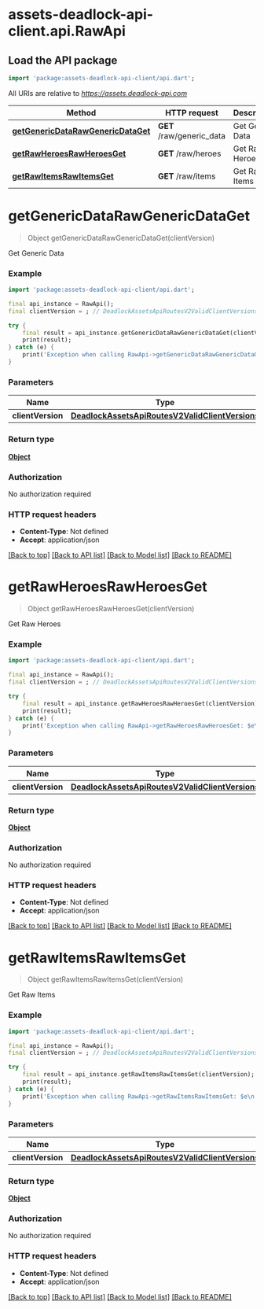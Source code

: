 # assets-deadlock-api-client.api.RawApi

## Load the API package
```dart
import 'package:assets-deadlock-api-client/api.dart';
```

All URIs are relative to *https://assets.deadlock-api.com*

Method | HTTP request | Description
------------- | ------------- | -------------
[**getGenericDataRawGenericDataGet**](RawApi.md#getgenericdatarawgenericdataget) | **GET** /raw/generic_data | Get Generic Data
[**getRawHeroesRawHeroesGet**](RawApi.md#getrawheroesrawheroesget) | **GET** /raw/heroes | Get Raw Heroes
[**getRawItemsRawItemsGet**](RawApi.md#getrawitemsrawitemsget) | **GET** /raw/items | Get Raw Items


# **getGenericDataRawGenericDataGet**
> Object getGenericDataRawGenericDataGet(clientVersion)

Get Generic Data

### Example
```dart
import 'package:assets-deadlock-api-client/api.dart';

final api_instance = RawApi();
final clientVersion = ; // DeadlockAssetsApiRoutesV2ValidClientVersions | 

try {
    final result = api_instance.getGenericDataRawGenericDataGet(clientVersion);
    print(result);
} catch (e) {
    print('Exception when calling RawApi->getGenericDataRawGenericDataGet: $e\n');
}
```

### Parameters

Name | Type | Description  | Notes
------------- | ------------- | ------------- | -------------
 **clientVersion** | [**DeadlockAssetsApiRoutesV2ValidClientVersions**](.md)|  | [optional] 

### Return type

[**Object**](Object.md)

### Authorization

No authorization required

### HTTP request headers

 - **Content-Type**: Not defined
 - **Accept**: application/json

[[Back to top]](#) [[Back to API list]](../README.md#documentation-for-api-endpoints) [[Back to Model list]](../README.md#documentation-for-models) [[Back to README]](../README.md)

# **getRawHeroesRawHeroesGet**
> Object getRawHeroesRawHeroesGet(clientVersion)

Get Raw Heroes

### Example
```dart
import 'package:assets-deadlock-api-client/api.dart';

final api_instance = RawApi();
final clientVersion = ; // DeadlockAssetsApiRoutesV2ValidClientVersions | 

try {
    final result = api_instance.getRawHeroesRawHeroesGet(clientVersion);
    print(result);
} catch (e) {
    print('Exception when calling RawApi->getRawHeroesRawHeroesGet: $e\n');
}
```

### Parameters

Name | Type | Description  | Notes
------------- | ------------- | ------------- | -------------
 **clientVersion** | [**DeadlockAssetsApiRoutesV2ValidClientVersions**](.md)|  | [optional] 

### Return type

[**Object**](Object.md)

### Authorization

No authorization required

### HTTP request headers

 - **Content-Type**: Not defined
 - **Accept**: application/json

[[Back to top]](#) [[Back to API list]](../README.md#documentation-for-api-endpoints) [[Back to Model list]](../README.md#documentation-for-models) [[Back to README]](../README.md)

# **getRawItemsRawItemsGet**
> Object getRawItemsRawItemsGet(clientVersion)

Get Raw Items

### Example
```dart
import 'package:assets-deadlock-api-client/api.dart';

final api_instance = RawApi();
final clientVersion = ; // DeadlockAssetsApiRoutesV2ValidClientVersions | 

try {
    final result = api_instance.getRawItemsRawItemsGet(clientVersion);
    print(result);
} catch (e) {
    print('Exception when calling RawApi->getRawItemsRawItemsGet: $e\n');
}
```

### Parameters

Name | Type | Description  | Notes
------------- | ------------- | ------------- | -------------
 **clientVersion** | [**DeadlockAssetsApiRoutesV2ValidClientVersions**](.md)|  | [optional] 

### Return type

[**Object**](Object.md)

### Authorization

No authorization required

### HTTP request headers

 - **Content-Type**: Not defined
 - **Accept**: application/json

[[Back to top]](#) [[Back to API list]](../README.md#documentation-for-api-endpoints) [[Back to Model list]](../README.md#documentation-for-models) [[Back to README]](../README.md)

